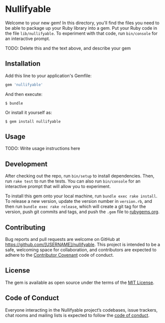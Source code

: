 # Nullifyable

Welcome to your new gem! In this directory, you'll find the files you need to be able to package up your Ruby library into a gem. Put your Ruby code in the file `lib/nullifyable`. To experiment with that code, run `bin/console` for an interactive prompt.

TODO: Delete this and the text above, and describe your gem

## Installation

Add this line to your application's Gemfile:

```ruby
gem 'nullifyable'
```

And then execute:

    $ bundle

Or install it yourself as:

    $ gem install nullifyable

## Usage

TODO: Write usage instructions here

## Development

After checking out the repo, run `bin/setup` to install dependencies. Then, run `rake test` to run the tests. You can also run `bin/console` for an interactive prompt that will allow you to experiment.

To install this gem onto your local machine, run `bundle exec rake install`. To release a new version, update the version number in `version.rb`, and then run `bundle exec rake release`, which will create a git tag for the version, push git commits and tags, and push the `.gem` file to [rubygems.org](https://rubygems.org).

## Contributing

Bug reports and pull requests are welcome on GitHub at https://github.com/[USERNAME]/nullifyable. This project is intended to be a safe, welcoming space for collaboration, and contributors are expected to adhere to the [Contributor Covenant](http://contributor-covenant.org) code of conduct.

## License

The gem is available as open source under the terms of the [MIT License](https://opensource.org/licenses/MIT).

## Code of Conduct

Everyone interacting in the Nullifyable project’s codebases, issue trackers, chat rooms and mailing lists is expected to follow the [code of conduct](https://github.com/[USERNAME]/nullifyable/blob/master/CODE_OF_CONDUCT.md).

